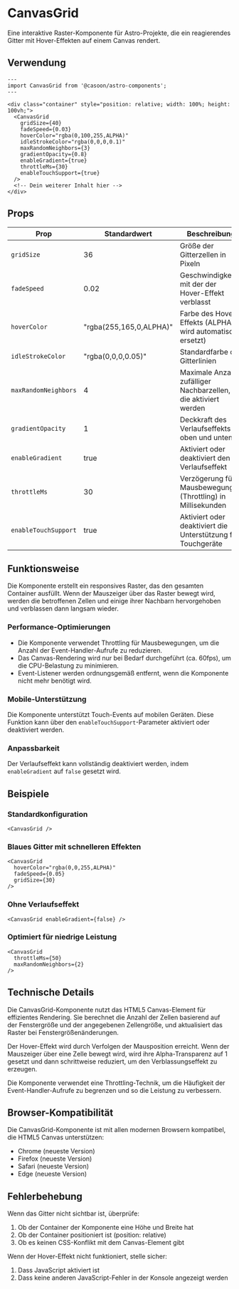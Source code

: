 # CanvasGrid

Eine interaktive Raster-Komponente für Astro-Projekte, die ein reagierendes Gitter mit Hover-Effekten auf einem Canvas rendert.

## Verwendung

```astro
---
import CanvasGrid from '@casoon/astro-components';
---

<div class="container" style="position: relative; width: 100%; height: 100vh;">
  <CanvasGrid 
    gridSize={40} 
    fadeSpeed={0.03} 
    hoverColor="rgba(0,100,255,ALPHA)"
    idleStrokeColor="rgba(0,0,0,0.1)"
    maxRandomNeighbors={3}
    gradientOpacity={0.8}
    enableGradient={true}
    throttleMs={30}
    enableTouchSupport={true}
  />
  <!-- Dein weiterer Inhalt hier -->
</div>
```

## Props

| Prop | Standardwert | Beschreibung |
|------|--------------|--------------|
| `gridSize` | 36 | Größe der Gitterzellen in Pixeln |
| `fadeSpeed` | 0.02 | Geschwindigkeit, mit der der Hover-Effekt verblasst |
| `hoverColor` | "rgba(255,165,0,ALPHA)" | Farbe des Hover-Effekts (ALPHA wird automatisch ersetzt) |
| `idleStrokeColor` | "rgba(0,0,0,0.05)" | Standardfarbe der Gitterlinien |
| `maxRandomNeighbors` | 4 | Maximale Anzahl zufälliger Nachbarzellen, die aktiviert werden |
| `gradientOpacity` | 1 | Deckkraft des Verlaufseffekts oben und unten |
| `enableGradient` | true | Aktiviert oder deaktiviert den Verlaufseffekt |
| `throttleMs` | 30 | Verzögerung für Mausbewegungen (Throttling) in Millisekunden |
| `enableTouchSupport` | true | Aktiviert oder deaktiviert die Unterstützung für Touchgeräte |

## Funktionsweise

Die Komponente erstellt ein responsives Raster, das den gesamten Container ausfüllt. Wenn der Mauszeiger über das Raster bewegt wird, werden die betroffenen Zellen und einige ihrer Nachbarn hervorgehoben und verblassen dann langsam wieder.

### Performance-Optimierungen

- Die Komponente verwendet Throttling für Mausbewegungen, um die Anzahl der Event-Handler-Aufrufe zu reduzieren.
- Das Canvas-Rendering wird nur bei Bedarf durchgeführt (ca. 60fps), um die CPU-Belastung zu minimieren.
- Event-Listener werden ordnungsgemäß entfernt, wenn die Komponente nicht mehr benötigt wird.

### Mobile-Unterstützung

Die Komponente unterstützt Touch-Events auf mobilen Geräten. Diese Funktion kann über den `enableTouchSupport`-Parameter aktiviert oder deaktiviert werden.

### Anpassbarkeit

Der Verlaufseffekt kann vollständig deaktiviert werden, indem `enableGradient` auf `false` gesetzt wird.

## Beispiele

### Standardkonfiguration

```astro
<CanvasGrid />
```

### Blaues Gitter mit schnelleren Effekten

```astro
<CanvasGrid 
  hoverColor="rgba(0,0,255,ALPHA)" 
  fadeSpeed={0.05} 
  gridSize={30}
/>
```

### Ohne Verlaufseffekt

```astro
<CanvasGrid enableGradient={false} />
```

### Optimiert für niedrige Leistung

```astro
<CanvasGrid 
  throttleMs={50} 
  maxRandomNeighbors={2}
/>
```

## Technische Details

Die CanvasGrid-Komponente nutzt das HTML5 Canvas-Element für effizientes Rendering. Sie berechnet die Anzahl der Zellen basierend auf der Fenstergröße und der angegebenen Zellengröße, und aktualisiert das Raster bei Fenstergrößenänderungen.

Der Hover-Effekt wird durch Verfolgen der Mausposition erreicht. Wenn der Mauszeiger über eine Zelle bewegt wird, wird ihre Alpha-Transparenz auf 1 gesetzt und dann schrittweise reduziert, um den Verblassungseffekt zu erzeugen.

Die Komponente verwendet eine Throttling-Technik, um die Häufigkeit der Event-Handler-Aufrufe zu begrenzen und so die Leistung zu verbessern.

## Browser-Kompatibilität

Die CanvasGrid-Komponente ist mit allen modernen Browsern kompatibel, die HTML5 Canvas unterstützen:

- Chrome (neueste Version)
- Firefox (neueste Version)
- Safari (neueste Version)
- Edge (neueste Version)

## Fehlerbehebung

Wenn das Gitter nicht sichtbar ist, überprüfe:

1. Ob der Container der Komponente eine Höhe und Breite hat
2. Ob der Container positioniert ist (position: relative)
3. Ob es keinen CSS-Konflikt mit dem Canvas-Element gibt

Wenn der Hover-Effekt nicht funktioniert, stelle sicher:

1. Dass JavaScript aktiviert ist
2. Dass keine anderen JavaScript-Fehler in der Konsole angezeigt werden 